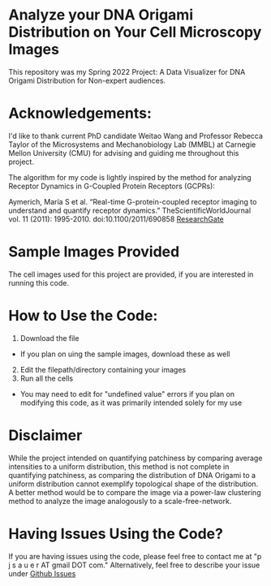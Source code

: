 # Analyze your DNA Origami Distribution on Your Cell Microscopy Images
This repository was my Spring 2022 Project: A Data Visualizer for DNA Origami Distribution for Non-expert audiences.

# Acknowledgements:
I'd like to thank current PhD candidate Weitao Wang and Professor Rebecca Taylor of the Microsystems and Mechanobiology Lab (MMBL) at Carnegie Mellon University (CMU) for advising and guiding me throughout this project.

The algorithm for my code is lightly inspired by the method for analyzing Receptor Dynamics in G-Coupled Protein Receptors (GCPRs):

Aymerich, María S et al. “Real-time G-protein-coupled receptor imaging to understand and quantify receptor dynamics.” TheScientificWorldJournal vol. 11 (2011): 1995-2010. doi:10.1100/2011/690858 [ResearchGate](https://www.researchgate.net/publication/51834317_Real-Time_G-Protein-Coupled_Receptor_Imaging_to_Understand_and_Quantify_Receptor_Dynamics)

# Sample Images Provided
The cell images used for this project are provided, if you are interested in running this code.

# How to Use the Code:
1. Download the file
- If you plan on uing the sample images, download these as well
2. Edit the filepath/directory containing your images
3. Run all the cells
- You may need to edit for "undefined value" errors if you plan on modifying this code, as it was primarily intended solely for my use

# Disclaimer
While the project intended on quantifying patchiness by comparing average intensities to a uniform distribution, this method is not complete in quantifying patchiness, as comparing the distribution of DNA Origami to a uniform distribution cannot exemplify topological shape of the distribution. A better method would be to compare the image via a power-law clustering method to analyze the image analogously to a scale-free-network.

# Having Issues Using the Code?
If you are having issues using the code, please feel free to contact me at "p j s a u e r AT gmail DOT com." Alternatively, feel free to describe your issue under [Github Issues](https://github.com/xpetersauer/DNA-Origami-to-PyTorch-Geometric-Dataset/issues)
